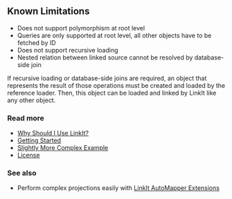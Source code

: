 Known Limitations
---------------
- Does not support polymorphism at root level
- Queries are only supported at root level, all other objects have to be fetched by ID
- Does not support recursive loading
- Nested relation between linked source cannot be resolved by database-side join

If recursive loading or database-side joins are required, an object that represents the result of those operations must be created and loaded by the reference loader. Then, this object can be loaded and linked by LinkIt like any other object.

### Read more
- [Why Should I Use LinkIt?](why-without-how.md)
- [Getting Started](getting-started.md)
- [Slightly More Complex Example](slightly-more-complex-example.md)
- [License](LICENSE.txt)

### See also
- Perform complex projections easily with [LinkIt AutoMapper Extensions](https://github.com/cbcrc/LinkIt.AutoMapperExtensions)